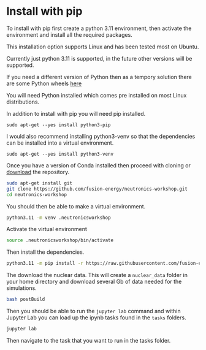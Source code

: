 # Install with pip

To install with pip first create a python 3.11 environment, then activate the environment and install all the required packages.

This installation option supports Linux and has been tested most on Ubuntu.

Currently just python 3.11 is supported, in the future other versions will be supported.

If you need a different version of Python then as a tempory solution there are some Python wheels [here](https://github.com/shimwell/wheels)

You will need Python installed which comes pre installed on most Linux distributions.

In addition to install with pip you will need pip installed.
```
sudo apt-get --yes install python3-pip
```

I would also recommend installing python3-venv so that the dependencies can be installed into a virtual environment.
```
sudo apt-get --yes install python3-venv
```

Once you have a version of Conda installed then proceed with cloning or [download](https://github.com/fusion-energy/neutronics-workshop/archive/refs/heads/main.zip) the repository.

```bash
sudo apt-get install git
git clone https://github.com/fusion-energy/neutronics-workshop.git
cd neutronics-workshop
```

You should then be able to make a virtual environment.
```bash
python3.11 -m venv .neutronicsworkshop
```

Activate the virtual environment
```bash
source .neutronicsworkshop/bin/activate
```

Then install the dependencies.
```bash
python3.11 -m pip install -r https://raw.githubusercontent.com/fusion-energy/neutronics-workshop/refs/heads/main/requirements.txt
```

The download the nuclear data. This will create a ```nuclear_data``` folder in your home directory and download several Gb of data needed for the simulations.

```bash
bash postBuild
```

Then you should be able to run the ```jupyter lab``` command and within Jupyter Lab you can load up the ipynb tasks found in the ```tasks``` folders.

```bash
jupyter lab
```

Then navigate to the task that you want to run in the tasks folder.
